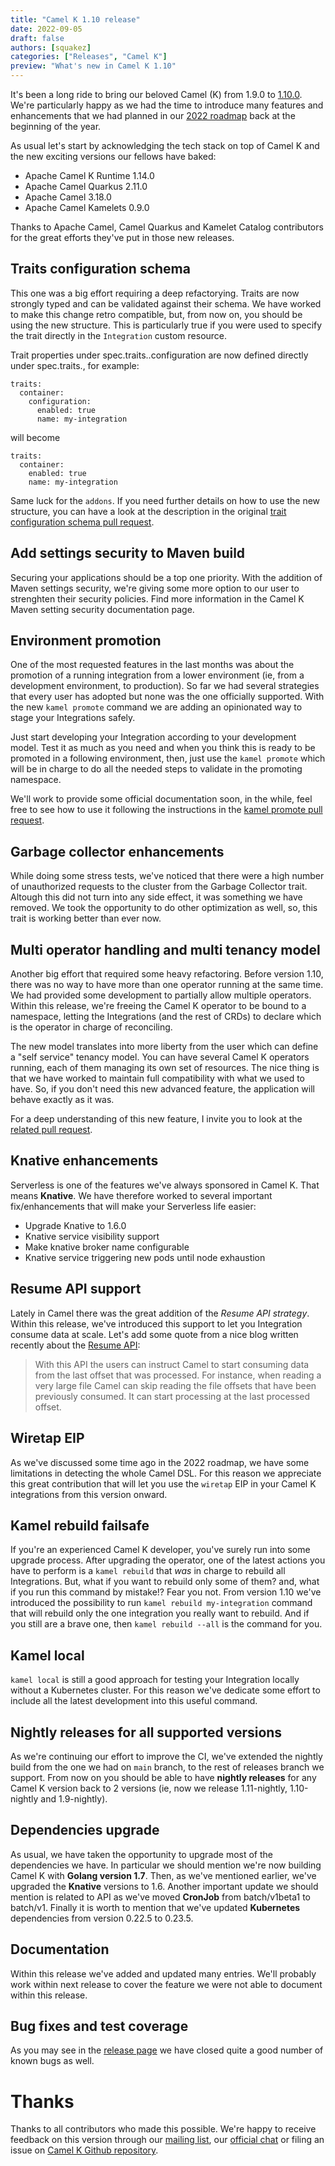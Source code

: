 ```yaml
---
title: "Camel K 1.10 release"
date: 2022-09-05
draft: false
authors: [squakez]
categories: ["Releases", "Camel K"]
preview: "What's new in Camel K 1.10"
---
```


It's been a long ride to bring our beloved Camel (K) from 1.9.0 to [1.10.0](https://github.com/apache/camel-k/releases/tag/v1.10.0). We're particularly happy as we had the time to introduce many features and enhancements that we had planned in our [2022 roadmap](/blog/2022/03/camel-k-roadmap-2022/) back at the beginning of the year. 

As usual let's start by acknowledging the tech stack on top of Camel K and the new exciting versions our fellows have baked:

* Apache Camel K Runtime 1.14.0
* Apache Camel Quarkus 2.11.0
* Apache Camel 3.18.0
* Apache Camel Kamelets 0.9.0

Thanks to Apache Camel, Camel Quarkus and Kamelet Catalog contributors for the great efforts they've put in those new releases.

## Traits configuration schema

This one was a big effort requiring a deep refactorying. Traits are now strongly typed and can be validated against their schema. We have worked to make this change retro compatible, but, from now on, you should be using the new structure. This is particularly true if you were used to specify the trait directly in the `Integration` custom resource.

Trait properties under spec.traits.<trait-id>.configuration are now defined directly under spec.traits.<trait-id>, for example:

```
traits:
  container:
    configuration:
      enabled: true
      name: my-integration
```
will become
```
traits:
  container:
    enabled: true
    name: my-integration
```

Same luck for the `addons`. If you need further details on how to use the new structure, you can have a look at the description in the original [trait configuration schema pull request](https://github.com/apache/camel-k/pull/3235).

## Add settings security to Maven build

Securing your applications should be a top one priority. With the addition of Maven settings security, we're giving some more option to our user to strenghten their security policies. Find more information in the Camel K Maven setting security documentation page.

## Environment promotion

One of the most requested features in the last months was about the promotion of a running integration from a lower environment (ie, from a development environment, to production). So far we had several strategies that every user has adopted but none was the one officially supported. With the new `kamel promote` command we are adding an opinionated way to stage your Integrations safely.

Just start developing your Integration according to your development model. Test it as much as you need and when you think this is ready to be promoted in a following environment, then, just use the `kamel promote` which will be in charge to do all the needed steps to validate in the promoting namespace.

We'll work to provide some official documentation soon, in the while, feel free to see how to use it following the instructions in the [kamel promote pull request](https://github.com/apache/camel-k/pull/3325).

## Garbage collector enhancements

While doing some stress tests, we've noticed that there were a high number of unauthorized requests to the cluster from the Garbage Collector trait. Altough this did not turn into any side effect, it was something we have removed. We took the opportunity to do other optimization as well, so, this trait is working better than ever now.

## Multi operator handling and multi tenancy model

Another big effort that required some heavy refactoring. Before version 1.10, there was no way to have more than one operator running at the same time. We had provided some development to partially allow multiple operators. Within this release, we're freeing the Camel K operator to be bound to a namespace, letting the Integrations (and the rest of CRDs) to declare which is the operator in charge of reconciling.

The new model translates into more liberty from the user which can define a "self service" tenancy model. You can have several Camel K operators running, each of them managing its own set of resources. The nice thing is that we have worked to maintain full compatibility with what we used to have. So, if you don't need this new advanced feature, the application will behave exactly as it was.

For a deep understanding of this new feature, I invite you to look at the [related pull request](https://github.com/apache/camel-k/pull/3358).

## Knative enhancements

Serverless is one of the features we've always sponsored in Camel K. That means **Knative**. We have therefore worked to several important fix/enhancements that will make your Serverless life easier:

* Upgrade Knative to 1.6.0
* Knative service visibility support
* Make knative broker name configurable
* Knative service triggering new pods until node exhaustion

## Resume API support

Lately in Camel there was the great addition of the _Resume API strategy_. Within this release, we've introduced this support to let you Integration consume data at scale. Let's add some quote from a nice blog written recently about the [Resume API](/blog/2022/03/resume-api-v2/):

> With this API the users can instruct Camel to start consuming data from the last offset that was processed. For instance, when reading a very large file Camel can skip reading the file offsets that have been previously consumed. It can start processing at the last processed offset.

## Wiretap EIP

As we've discussed some time ago in the 2022 roadmap, we have some limitations in detecting the whole Camel DSL. For this reason we appreciate this great contribution that will let you use the `wiretap` EIP in your Camel K integrations from this version onward.

## Kamel rebuild failsafe

If you're an experienced Camel K developer, you've surely run into some upgrade process. After upgrading the operator, one of the latest actions you have to perform is a `kamel rebuild` that _was_ in charge to rebuild all Integrations. But, what if you want to rebuild only some of them? and, what if you run this command by mistake!? Fear you not. From version 1.10 we've introduced the possibility to run `kamel rebuild my-integration` command that will rebuild only the one integration you really want to rebuild. And if you still are a brave one, then `kamel rebuild --all` is the command for you.

## Kamel local

`kamel local` is still a good approach for testing your Integration locally without a Kubernetes cluster. For this reason we've dedicate some effort to include all the latest development into this useful command.

## Nightly releases for all supported versions

As we're continuing our effort to improve the CI, we've extended the nightly build from the one we had on `main` branch, to the rest of releases branch we support. From now on you should be able to have **nightly releases** for any Camel K version back to 2 versions (ie, now we release 1.11-nightly, 1.10-nightly and 1.9-nightly).

## Dependencies upgrade

As usual, we have taken the opportunity to upgrade most of the dependencies we have. In particular we should mention we're now building Camel K with **Golang version 1.7**. Then, as we've mentioned earlier, we've upgraded the **Knative** versions to 1.6. Another important update we should mention is related to API as we've moved **CronJob** from batch/v1beta1 to batch/v1. Finally it is worth to mention that we've updated **Kubernetes** dependencies from version 0.22.5 to 0.23.5.

## Documentation

Within this release we've added and updated many entries. We'll probably work within next release to cover the feature we were not able to document within this release.

## Bug fixes and test coverage

As you may see in the [release page](https://github.com/apache/camel-k/releases/tag/v1.10.0) we have closed quite a good number of known bugs as well.

# Thanks

Thanks to all contributors who made this possible. We're happy to receive feedback on this version through our [mailing list](/community/mailing-list/), our [official chat](https://camel.zulipchat.com/) or filing an issue on [Camel K Github repository](https://github.com/apache/camel-k).
